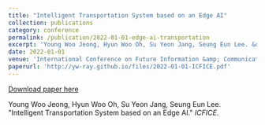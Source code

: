 ```yaml
---
title: "Intelligent Transportation System based on an Edge AI"
collection: publications
category: conference
permalink: /publication/2022-01-01-edge-ai-transportation
excerpt: 'Young Woo Jeong, Hyun Woo Oh, Su Yeon Jang, Seung Eun Lee. &quot;Intelligent Transportation System based on an Edge AI.&quot; <i>ICFICE</i>.'
date: 2022-01-01
venue: 'International Conference on Future Information &amp; Communication Engineering (ICFICE)'
paperurl: 'http://yw-ray.github.io/files/2022-01-01-ICFICE.pdf'
---
```


<a href='http://yw-ray.github.io/files/2022-01-01-ICFICE.pdf'>Download paper here</a>

Young Woo Jeong, Hyun Woo Oh, Su Yeon Jang, Seung Eun Lee. &quot;Intelligent Transportation System based on an Edge AI.&quot; <i>ICFICE</i>.

